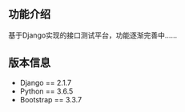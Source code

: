 ## 功能介绍 ##

基于Django实现的接口测试平台，功能逐渐完善中……
## 版本信息 ##
- Django == 2.1.7
- Python == 3.6.5
- Bootstrap == 3.3.7
